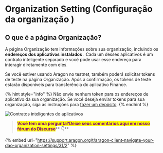 # Organization Setting (Configuração da organização )

## O que é a página Organização? <a href="#what-is-the-organization-page" id="what-is-the-organization-page"></a>

A página Organização tem informações sobre sua organização, incluindo os **endereços dos aplicativos instalados** . Cada um desses aplicativos é um contrato inteligente separado e você pode usar esse endereço para interagir diretamente com eles.

Se você estiver usando Aragon no testnet, também poderá solicitar tokens de teste na página Organização. Após a confirmação, os tokens de teste estarão disponíveis para transferência do aplicativo Finance.

{% hint style="info" %}
Não envie nenhum token para os endereços de aplicativo da sua organização. Se você deseja enviar tokens para sua organização, siga as instruções para [fazer um depósito](../what-are-apps/finance-app.md).
{% endhint %}

![Contratos inteligentes de aplicativos](https://d33v4339jhl8k0.cloudfront.net/docs/assets/5c98a4fe0428633d2cf3fcf7/images/5d8a6c8804286364bc8f8165/file-8w15BGoHek.png)

> <mark style="color:purple;">**Você tem uma pergunta?Deixe seus comentários aqui em nosso fórum do Discurso**</mark>** 👇**

{% embed url="https://support.aragon.org/t/aragon-client-navigate-your-dao-organization-settings/31/2" %}
